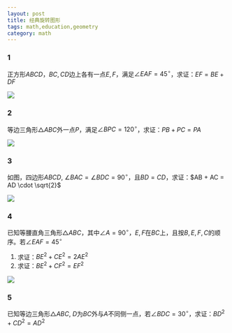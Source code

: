 ```yaml
---
layout: post 
title: 经典旋转图形
tags: math,education,geometry
category: math
---
```


### 1
正方形$ABCD$，$BC, CD$边上各有一点$E,F$，满足$\angle EAF = 45^\circ$，求证：$EF = BE + DF$


![](https://crsando.github.io/images/2025-08-31/S-001.png)

### 2

等边三角形$\triangle ABC$外一点$P$，满足$\angle BPC = 120^\circ$，求证：$PB + PC = PA$

![](https://crsando.github.io/images/2025-08-31/S-002.png)

### 3

如图，四边形$ABCD$, $\angle BAC = \angle BDC = 90^\circ$，且$BD = CD$，求证：$AB + AC = AD \cdot \sqrt{2}$

![](https://crsando.github.io/images/2025-08-31/S-003.png)

### 4

已知等腰直角三角形$\triangle ABC$，其中$\angle A = 90^\circ$，$E,F$在$BC$上，且按$B,E,F,C$的顺序。若$\angle EAF = 45^\circ$

1. 求证：$BE^2  + CE^2 = 2AE^2$
2. 求证：$BE^2 + CF^2 = EF^2$

![](https://crsando.github.io/images/2025-08-31/S-004.png)

### 5

已知等边三角形$\triangle ABC$, $D$为$BC$外与$A$不同侧一点，若$\angle BDC = 30^\circ$，求证：$BD^2 + CD^2 = AD^2$